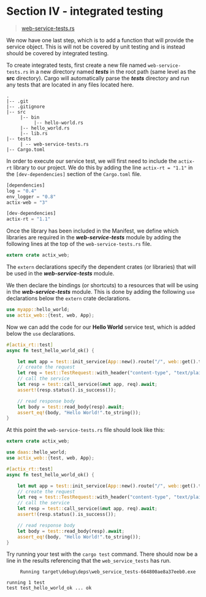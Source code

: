 # Section IV - integrated testing

> [web-service-tests.rs](https://github.com/dsietz/daas-workshop/blob/master/rust-daas/tests/web-service-tests.rs)

We now have one last step, which is to add a function that will provide the service object. This is will not be covered by unit testing and is instead should be covered by integrated testing.

To create integrated tests, first create a new file named `web-service-tests.rs` in a new directory named _**tests**_ in the root path \(same level as the **src** directory\). Cargo will automatically parse the _**tests**_ directory and run any tests that are located in any files located here.

```text
.
|-- .git
|-- .gitignore
|-- src
     |-- bin
          |-- hello-world.rs
     |-- hello_world.rs
     |-- lib.rs
|-- tests
     | -- web-service-tests.rs
|-- Cargo.toml
```

In order to execute our service test, we will first need to include the `actix-rt` library to our project. We do this by adding the line `actix-rt = "1.1"` in the `[dev-dependencies]` section of the `Cargo.toml` file.

```rust
[dependencies]
log = "0.4"
env_logger = "0.8"
actix-web = "3"

[dev-dependencies]
actix-rt = "1.1"
```

Once the library has been included in the Manifest, we define which libraries are required in the _**web-service-tests**_ module by adding the following lines at the top of the `web-service-tests.rs` file.

```rust
extern crate actix_web;
```

The `extern` declarations specify the dependent crates \(or libraries\) that will be used in the _**web-service-tests**_ module.

We then declare the bindings \(or shortcuts\) to a resources that will be using in the _**web-service-tests**_ module. This is done by adding the following `use` declarations below the `extern` crate declarations.

```rust
use myapp::hello_world;
use actix_web::{test, web, App};
```

Now we can add the code for our **Hello World** service test, which is added below the `use` declarations.

```rust
#[actix_rt::test]
async fn test_hello_world_ok() {

    let mut app = test::init_service(App::new().route("/", web::get().to(hello_world::index))).await;
    // create the request
    let req = test::TestRequest::with_header("content-type", "text/plain").to_request();
    // call the service
    let resp = test::call_service(&mut app, req).await;
    assert!(resp.status().is_success());

    // read response body
    let body = test::read_body(resp).await;
    assert_eq!(body, "Hello World!".to_string());
}
```

At this point the `web-service-tests.rs` file should look like this:

```rust
extern crate actix_web;

use daas::hello_world;
use actix_web::{test, web, App};

#[actix_rt::test]
async fn test_hello_world_ok() {

    let mut app = test::init_service(App::new().route("/", web::get().to(hello_world::index))).await;
    // create the request
    let req = test::TestRequest::with_header("content-type", "text/plain").to_request();
    // call the service
    let resp = test::call_service(&mut app, req).await;
    assert!(resp.status().is_success());

    // read response body
    let body = test::read_body(resp).await;
    assert_eq!(body, "Hello World!".to_string());
}
```

Try running your test with the `cargo test` command. There should now be a line in the results referencing that the `web_service_tests` has run.

```text
     Running target\debug\deps\web_service_tests-664800ae8a37eeb0.exe

running 1 test
test test_hello_world_ok ... ok
```

